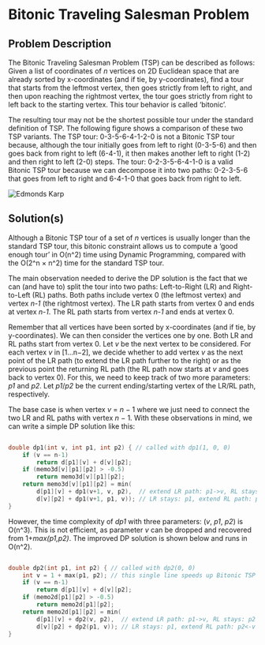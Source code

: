 # Bitonic Traveling Salesman Problem

## Problem Description

The Bitonic Traveling Salesman Problem (TSP) can be described as follows: Given a list of coordinates of _n_ vertices on 2D Euclidean space that are already sorted by x-coordinates (and if tie, by y-coordinates), find a tour that starts from the leftmost vertex, then goes strictly from left to right, and then upon reaching the rightmost vertex, the tour goes strictly from right to left back to the starting vertex. This tour behavior is called ‘bitonic’.

The resulting tour may not be the shortest possible tour under the standard definition of TSP. The following figure shows a comparison of these two TSP variants. The TSP tour: 0-3-5-6-4-1-2-0 is not a Bitonic TSP tour because, although the tour initially goes from left to right (0-3-5-6) and then goes back from right to left (6-4-1), it then makes another left to right (1-2) and then right to left (2-0) steps. The tour: 0-2-3-5-6-4-1-0 is a valid Bitonic TSP tour because we can decompose it into two paths: 0-2-3-5-6 that goes from left to right and 6-4-1-0 that goes back from right to left.

![Edmonds Karp](https://i.imgur.com/Tl78PnJ.png)

## Solution(s)

Although a Bitonic TSP tour of a set of _n_ vertices is usually longer than the standard TSP tour, this bitonic constraint allows us to compute a ‘good enough tour’ in O(n^2) time using Dynamic Programming, compared with the O(2^n × n^2) time for the standard TSP tour.

The main observation needed to derive the DP solution is the fact that we can (and have to) split the tour into two paths: Left-to-Right (LR) and Right-to-Left (RL) paths. Both paths include vertex 0 (the leftmost vertex) and vertex _n-1_ (the rightmost vertex). The LR path starts from vertex 0 and ends at vertex _n-1_. The RL path starts from vertex _n-1_ and ends at vertex 0.

Remember that all vertices have been sorted by x-coordinates (and if tie, by y-coordinates). We can then consider the vertices one by one. Both LR and RL paths start from vertex 0. Let _v_ be the next vertex to be considered. For each vertex _v_ in [1...n−2], we decide whether to add vertex _v_ as the next point of the LR path (to extend the LR path further to the right) or as the previous point the returning RL path (the RL path now starts at _v_ and goes back to vertex 0). For this, we need to keep track of two more parameters: _p1_ and _p2_. Let _p1_/_p2_ be the current ending/starting vertex of the LR/RL path, respectively.

The base case is when vertex _v_ = _n_ − 1 where we just need to connect the two LR and RL paths with vertex _n_ − 1.
With these observations in mind, we can write a simple DP solution like this:

```cpp

double dp1(int v, int p1, int p2) { // called with dp1(1, 0, 0)
	if (v == n-1)
		return d[p1][v] + d[v][p2];
	if (memo3d[v][p1][p2] > -0.5)
		return memo3d[v][p1][p2];
	return memo3d[v][p1][p2] = min(
		d[p1][v] + dp1(v+1, v, p2),  // extend LR path: p1->v, RL stays: p2 
		d[v][p2] + dp1(v+1, p1, v)); // LR stays: p1, extend RL path: p2<-v
}

```

However, the time complexity of _dp1_ with three parameters: (_v_, _p1_, _p2_) is O(n^3). This is not efficient, as parameter _v_ can be dropped and recovered from 1+_max(p1,p2)_. The improved DP solution is shown below and runs in O(n^2).

```cpp

double dp2(int p1, int p2) { // called with dp2(0, 0)
	int v = 1 + max(p1, p2); // this single line speeds up Bitonic TSP tour
	if (v == n-1)
		return d[p1][v] + d[v][p2];
	if (memo2d[p1][p2] > -0.5)
		return memo2d[p1][p2];
	return memo2d[p1][p2] = min(
		d[p1][v] + dp2(v, p2),  // extend LR path: p1->v, RL stays: p2
		d[v][p2] + dp2(p1, v)); // LR stays: p1, extend RL path: p2<-v
}

```

